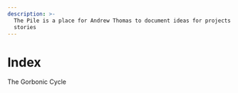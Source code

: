 ```yaml
---
description: >-
  The Pile is a place for Andrew Thomas to document ideas for projects and
  stories
---
```


# Index

The Gorbonic Cycle

